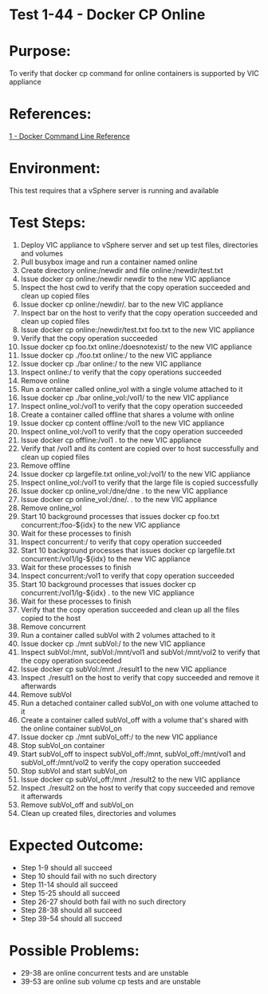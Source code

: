 Test 1-44 - Docker CP Online
=======

# Purpose:
To verify that docker cp command for online containers is supported by VIC appliance

# References:
[1 - Docker Command Line Reference](https://docs.docker.com/engine/reference/commandline/cp/)

# Environment:
This test requires that a vSphere server is running and available

# Test Steps:
1. Deploy VIC appliance to vSphere server and set up test files, directories and volumes
2. Pull busybox image and run a container named online
3. Create directory online:/newdir and file online:/newdir/test.txt
4. Issue docker cp online:/newdir newdir to the new VIC appliance
5. Inspect the host cwd to verify that the copy operation succeeded and clean up copied files
6. Issue docker cp online:/newdir/. bar to the new VIC appliance
7. Inspect bar on the host to verify that the copy operation succeeded and clean up copied files
8. Issue docker cp online:/newdir/test.txt foo.txt to the new VIC appliance
9. Verify that the copy operation succeeded
10. Issue docker cp foo.txt online:/doesnotexist/ to the new VIC appliance
11. Issue docker cp ./foo.txt online:/ to the new VIC appliance
12. Issue docker cp ./bar online:/ to the new VIC appliance
13. Inspect online:/ to verify that the copy operations succeeded
14. Remove online
15. Run a container called online_vol with a single volume attached to it
16. Issue docker cp ./bar online_vol:/vol1/ to the new VIC appliance
17. Inspect online_vol:/vol1 to verify that the copy operation succeeded
18. Create a container called offline that shares a volume with online
19. Issue docker cp content offline:/vol1 to the new VIC appliance
20. Inspect online_vol:/vol1 to verify that the copy operation succeeded
21. Issue docker cp offline:/vol1 . to the new VIC appliance
22. Verify that /vol1 and its content are copied over to host successfully and clean up copied files
23. Remove offline
24. Issue docker cp largefile.txt online_vol:/vol1/ to the new VIC appliance
25. Inspect online_vol:/vol1 to verify that the large file is copied successfully
26. Issue docker cp online_vol:/dne/dne . to the new VIC appliance
27. Issue docker cp online_vol:/dne/. . to the new VIC appliance
28. Remove online_vol
29. Start 10 background processes that issues docker cp foo.txt concurrent:/foo-${idx} to the new VIC appliance
30. Wait for these processes to finish
31. Inspect concurrent:/ to verify that copy operation succeeded
32. Start 10 background processes that issues docker cp largefile.txt concurrent:/vol1/lg-${idx} to the new VIC appliance
33. Wait for these processes to finish
34. Inspect concurrent:/vol1 to verify that copy operation succeeded
35. Start 10 background processes that issues docker cp concurrent:/vol1/lg-${idx} . to the new VIC appliance
36. Wait for these processes to finish
37. Verify that the copy operation succeeded and clean up all the files copied to the host
38. Remove concurrent
39. Run a container called subVol with 2 volumes attached to it
40. Issue docker cp ./mnt subVol:/ to the new VIC appliance
41. Inspect subVol:/mnt, subVol:/mnt/vol1 and subVol:/mnt/vol2 to verify that the copy operation succeeded
42. Issue docker cp subVol:/mnt ./result1 to the new VIC appliance
43. Inspect ./result1 on the host to verify that copy succeeded and remove it afterwards
44. Remove subVol
45. Run a detached container called subVol_on with one volume attached to it
46. Create a container called subVol_off with a volume that's shared with the online container subVol_on
47. Issue docker cp ./mnt subVol_off:/ to the new VIC appliance
48. Stop subVol_on container
49. Start subVol_off to inspect subVol_off:/mnt, subVol_off:/mnt/vol1 and subVol_off:/mnt/vol2 to verify the copy operation succeeded
50. Stop subVol and start subVol_on
51. Issue docker cp subVol_off:/mnt ./result2 to the new VIC appliance
52. Inspect ./result2 on the host to verify that copy succeeded and remove it afterwards
53. Remove subVol_off and subVol_on
54. Clean up created files, directories and volumes

# Expected Outcome:
* Step 1-9 should all succeed
* Step 10 should fail with no such directory
* Step 11-14 should all succeed
* Step 15-25 should all succeed
* Step 26-27 should both fail with no such directory
* Step 28-38 should all succeed
* Step 39-54 should all succeed

# Possible Problems:
* 29-38 are online concurrent tests and are unstable
* 39-53 are online sub volume cp tests and are unstable